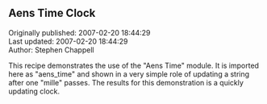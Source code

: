 ## Aens Time Clock  
Originally published: 2007-02-20 18:44:29  
Last updated: 2007-02-20 18:44:29  
Author: Stephen Chappell  
  
This recipe demonstrates the use of the "Aens
Time" module. It is imported here as "aens_time"
and shown in a very simple role of updating a
string after one "mille" passes. The results for
this demonstration is a quickly updating clock.